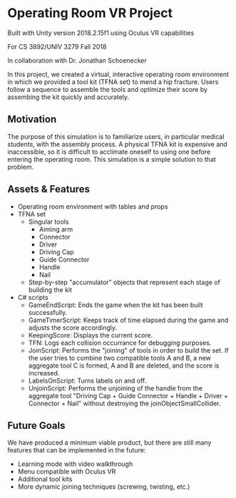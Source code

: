 # Operating Room VR Project

Built with Unity version 2018.2.15f1 using Oculus VR capabilities

For CS 3892/UNIV 3279 Fall 2018

In collaboration with Dr. Jonathan Schoenecker


In this project, we created a virtual, interactive operating room environment in which we provided a tool kit (TFNA set) to mend a hip fracture. Users follow a sequence to assemble the tools and optimize their score by assembing the kit quickly and accurately.

## Motivation
The purpose of this simulation is to familiarize users, in particular medical students, with the assembly process. A physical TFNA kit is expensive and inaccessible, so it is difficult to acclimate oneself to using one before entering the operating room. This simulation is a simple solution to that problem.

## Assets & Features
- Operating room environment with tables and props
- TFNA set
	- Singular tools
		- Aiming arm
		- Connector
		- Driver
		- Driving Cap
		- Guide Connector
		- Handle
		- Nail
	- Step-by-step "accumulator" objects that represent each stage of building the kit
- C# scripts
	- GameEndScript: Ends the game when the kit has been built successfully.
	- GameTimerScript: Keeps track of time elapsed during the game and adjusts the score accordingly.
	- KeepingScore: Displays the current score.
	- TFN: Logs each collision occurrance for debugging purposes.
	- JoinScript: Performs the "joining" of tools in order to build the set. If the user tries to combine two compatible tools A and B, a new aggregate tool C is formed, A and B are deleted, and the score is increased.
	- LabelsOnScript: Turns labels on and off.
	- UnjoinScript: Performs the unjoining of the handle from the aggregate tool "Driving Cap + Guide Connector + Handle + Driver + Connector + Nail" without destroying the joinObjectSmallCollider.
	
## Future Goals
We have produced a minimum viable product, but there are still many features that can be implemented in the future:

- Learning mode with video walkthrough
- Menu compatible with Oculus VR
- Additional tool kits
- More dynamic joining techniques (screwing, twisting, etc.)
